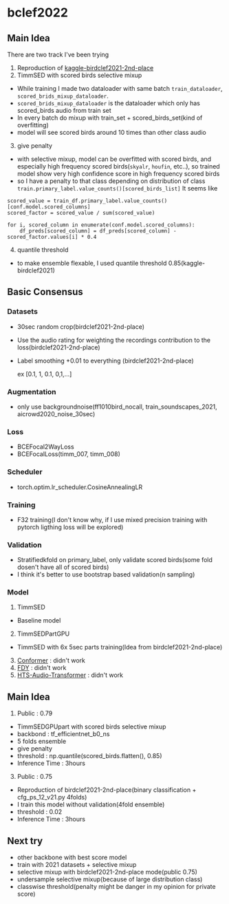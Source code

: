 # bclef2022

## Main Idea

There are two track I've been trying

1. Reproduction of [kaggle-birdclef2021-2nd-place](https://github.com/ChristofHenkel/kaggle-birdclef2021-2nd-place/tree/main/configs)
2. TimmSED with scored birds selective mixup
- While training I made two dataloader with same batch `train_dataloader`, `scored_brids_mixup_dataloader`.
- `scored_brids_mixup_dataloader` is the dataloader which only has scored_birds audio from train set
- In every batch do mixup with train_set + scored_birds_set(kind of overfitting)
- model will see scored birds around 10 times than other class audio
3. give penalty 
- with selective mixup, model can be overfitted with scored birds, and especially high frequency scored birds(`skyalr`, `houfin`, etc..), so trained model show very high confidence score in high frequency scored birds
- so I have a penalty to that class depending on distribution of class `train.primary_label.value_counts()[scored_birds_list]` It seems like 
```
scored_value = train_df.primary_label.value_counts()[conf.model.scored_columns]
scored_factor = scored_value / sum(scored_value)

for i, scored_column in enumerate(conf.model.scored_columns):
    df_preds[scored_column] = df_preds[scored_column] - scored_factor.values[i] * 0.4
```
4. quantile threshold
- to make ensemble flexable, I used quantile threshold 0.85(kaggle-birdclef2021)

## Basic Consensus

### Datasets
- 30sec random crop(birdclef2021-2nd-place)
- Use the audio rating for weighting the recordings contribution to the loss(birdclef2021-2nd-place)
- Label smoothing +0.01 to everything (birdclef2021-2nd-place)

  ex [0.1, 1, 0.1, 0,1,...]
  
### Augmentation
- only use backgroundnoise(ff1010bird_nocall, train_soundscapes_2021, aicrowd2020_noise_30sec)

### Loss
- BCEFocal2WayLoss
- BCEFocalLoss(timm_007, timm_008)

### Scheduler
- torch.optim.lr_scheduler.CosineAnnealingLR

### Training
- F32 training(I don't know why, if I use mixed precision training with pytorch ligthing loss will be explored)

### Validation
- Stratifiedkfold on primary_label, only validate scored birds(some fold dosen't have all of scored birds)
- I think it's better to use bootstrap based validation(n sampling)

### Model
1. TimmSED
- Baseline model
2. TimmSEDPartGPU
- TimmSED with 6x 5sec parts training(Idea from birdclef2021-2nd-place)
3. [Conformer](https://github.com/m-koichi/ConformerSED) : didn't work
4. [FDY](https://github.com/frednam93/FDY-SED) : didn't work
5. [HTS-Audio-Transformer](https://github.com/RetroCirce/HTS-Audio-Transformer) : didn't work

## Main Idea
1. Public : 0.79
- TimmSEDGPUpart with scored birds selective mixup
- backbond : tf_efficientnet_b0_ns
- 5 folds ensemble
- give penalty 
- threshold : np.quantile(scored_birds.flatten(), 0.85)
- Inference Time : 3hours


3. Public : 0.75
- Reproduction of birdclef2021-2nd-place(binary classification + cfg_ps_12_v21.py 4folds)
- I train this model without validation(4fold ensemble)
- threshold : 0.02
- Inference Time : 3hours

## Next try
- other backbone with best score model
- train with 2021 datasets + selective mixup
- selective mixup with birdclef2021-2nd-place mode(public 0.75)
- undersample selective mixup(because of large distribution class)
- classwise threshold(penalty might be danger in my opinion for private score)
